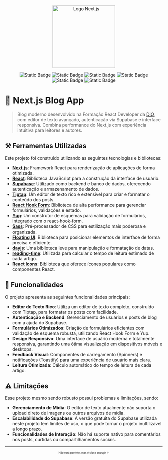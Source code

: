<div align="center">
  <img src="https://imgs.search.brave.com/sjAQ5ucDDG4uMEBKQulZfjSuM6ZILltUpEZak2aBXoc/rs:fit:860:0:0:0/g:ce/aHR0cHM6Ly92ZXJj/ZWwuY29tL3ZjLWFw/LXZlcmNlbC1tYXJr/ZXRpbmcvX25leHQv/c3RhdGljL21lZGlh/L25leHRqcy1sb2dv/LWxpZ2h0LjMwMWEw/NzZmLnN2Zw" alt="Logo Next.js" title="Logo Next.js" width="200">
</div>

<div align="center">

![Static Badge](https://img.shields.io/badge/Next.js-black?style=flat&logo=next.js&logoColor=%23ffffff&labelColor=%23000000&color=%23000000) ![Static Badge](https://img.shields.io/badge/React-blue?style=flat&logo=react&logoColor=%23ffffff&labelColor=%23222222&color=%2361DAFB) ![Static Badge](https://img.shields.io/badge/Supabase-green?style=flat&logo=supabase&logoColor=%23ffffff&labelColor=%23222222&color=%233ECF8E) ![Static Badge](https://img.shields.io/badge/Tiptap-blueviolet?style=flat&logo=tiptap&logoColor=%23ffffff&labelColor=%23222222&color=%23FF5C5C) ![Static Badge](https://img.shields.io/badge/React%20Hook%20Form-green?style=flat&logo=react-hook-form&logoColor=%23ffffff&labelColor=%23222222&color=%23EC5990) ![Static Badge](https://img.shields.io/badge/Sass-pink?style=flat&logo=sass&logoColor=%23ffffff&labelColor=%23222222&color=%23CC6699)

</div>

# 🚀 Next.js Blog App

>  Blog moderno desenvolvido na Formação React Developer da [DIO](https://www.dio.me/), com editor de texto avançado, autenticação via Supabase e interface responsiva. Combina performance do Next.js com experiência intuitiva para leitores e autores.


## ⚒️ Ferramentas Utilizadas

Este projeto foi construído utilizando as seguintes tecnologias e bibliotecas:

- **[Next.js](https://nextjs.org/)**: Framework React para renderização de aplicações de forma otimizada.
- **[React](https://reactjs.org/)**: Biblioteca JavaScript para a construção da interface de usuário.
- **[Supabase](https://supabase.com/)**: Utilizado como backend e banco de dados, oferecendo autenticação e armazenamento de dados.
- **[Tiptap](https://tiptap.dev/)**: Um editor de texto rico e extensível para criar e formatar o conteúdo dos posts.
- **[React Hook Form](https://react-hook-form.com/)**: Biblioteca de alta performance para gerenciar formulários, validações e estado.
- **[Yup](https://github.com/jquense/yup)**: Um construtor de esquemas para validação de formulários, integrado com o react-hook-form.
- **[Sass](https://sass-lang.com/)**: Pré-processador de CSS para estilização mais poderosa e organizada.
- **[Floating UI](https://floating-ui.com/)**: Biblioteca para posicionar elementos de interface de forma precisa e eficiente.
- **[dayjs](https://day.js.org/)**: Uma biblioteca leve para manipulação e formatação de datas.
- **[reading-time](https://github.com/ngryman/reading-time)**: Utilizada para calcular o tempo de leitura estimado de cada artigo.
- **[React Icons](https://react-icons.github.io/react-icons/)**: Biblioteca que oferece ícones populares como componentes React.


## 📌 Funcionalidades

O projeto apresenta as seguintes funcionalidades principais:

- **Editor de Texto Rico**: Utiliza um editor de texto completo, construído com Tiptap, para formatar os posts com facilidade.
- **Autenticação e Backend**: Gerenciamento de usuários e posts de blog com a ajuda do Supabase.
- **Formulários Otimizados**: Criação de formulários eficientes com validação de esquema robusta, utilizando React Hook Form e Yup.
- **Design Responsivo**: Uma interface de usuário moderna e totalmente responsiva, garantindo uma ótima visualização em dispositivos móveis e desktops.
- **Feedback Visual**: Componentes de carregamento (Spinners) e notificações (Toastify) para uma experiência de usuário mais clara.
- **Leitura Otimizada**: Cálculo automático do tempo de leitura de cada artigo.

## ⚠️ Limitações
Esse projeto mesmo sendo robusto possui problemas e limitações, sendo:
- **Gerenciamento de Mídia**: O editor de texto atualmente não suporta o upload direto de imagens ou outros arquivos de mídia. 
- **Escalabilidade do Supabase**: A versão gratuita do Supabase utilizada neste projeto tem limites de uso, o que pode tornar o projeto inultilizavel a longo prazo.
- **Funcionalidades de Interação**: Não há suporte nativo para comentários nos posts, curtidas ou compartilhamentos sociais.
---
<div align="center"> <p style="font-size: 0.6em;">Não está perfeito, mas é close enough ✨</p></div>


